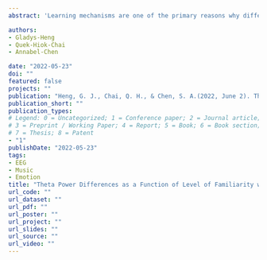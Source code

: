 ```yaml
---
abstract: 'Learning mechanisms are one of the primary reasons why different individuals have similar or different emotional responses to music. Existing studies largely examined mechanisms related to learning in terms of cultural familiarity or recognition. Few studies have conceptualized it in terms of level of familiarity with musical style - which could be a better reflection of an individual's composite musical experiences. The current study thus aims to bridge this research gap by investigating the electrophysiological correlates of the effects of familiarity with musical style on musical emotions in the theta frequency band, which has been shown to be associated with processes involved in musical emotions, such as valence, attention and cognitive control.'

authors:
- Gladys-Heng
- Quek-Hiok-Chai
- Annabel-Chen

date: "2022-05-23"
doi: ""
featured: false
projects: ""
publication: "Heng, G. J., Chai, Q. H., & Chen, S. A.(2022, June 2). Theta Power Differences as a Function of Level of Familiarity with a Musical Style [Poster Presentation]. 28th Organization of Human Brain Mapping Annual Meeting."
publication_short: ""
publication_types:
# Legend: 0 = Uncategorized; 1 = Conference paper; 2 = Journal article;
# 3 = Preprint / Working Paper; 4 = Report; 5 = Book; 6 = Book section;
# 7 = Thesis; 8 = Patent
- "1"
publishDate: "2022-05-23"
tags:
- EEG
- Music
- Emotion
title: "Theta Power Differences as a Function of Level of Familiarity with a Musical Style"
url_code: ""
url_dataset: ""
url_pdf: ""
url_poster: ""
url_project: ""
url_slides: ""
url_source: ""
url_video: ""
---
```

